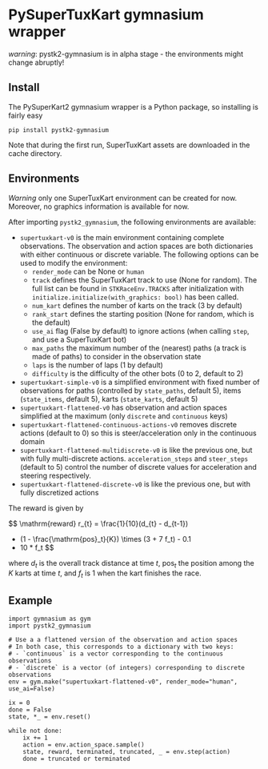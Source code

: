 # PySuperTuxKart gymnasium wrapper

*warning*: pystk2-gymnasium is in alpha stage - the environments might change abruptly!

## Install

The PySuperKart2 gymnasium wrapper is a Python package, so installing is fairly easy

`pip install pystk2-gymnasium`

Note that during the first run, SuperTuxKart assets are downloaded in the cache directory.

## Environments

*Warning* only one SuperTuxKart environment can be created for now. Moreover, no graphics information
is available for now.

After importing `pystk2_gymnasium`, the following environments are available:

- `supertuxkart-v0` is the main environment containing complete observations. The observation and action spaces are both dictionaries with either continuous or discrete variable. The following options can be used to modify the environment:
    - `render_mode` can be None or `human`
    - `track` defines the SuperTuxKart track to use (None for random). The full list can be found in `STKRaceEnv.TRACKS` after initialization with `initialize.initialize(with_graphics: bool)` has been called.
    - `num_kart` defines the number of karts on the track (3 by default)
    - `rank_start` defines the starting position (None for random, which is the default)
    - `use_ai` flag (False by default) to ignore actions (when calling `step`, and use a SuperTuxKart bot)
    - `max_paths` the maximum number of the (nearest) paths (a track is made of paths) to consider in the observation state
    - `laps` is the number of laps (1 by default)
    - `difficulty` is the difficulty of the other bots (0 to 2, default to 2)
- `supertuxkart-simple-v0` is a simplified environment with fixed number of observations for paths (controlled by `state_paths`, default 5), items (`state_items`, default 5), karts (`state_karts`, default 5)
- `supertuxkart-flattened-v0` has observation and action spaces simplified at the maximum (only `discrete` and `continuous` keys)
- `supertuxkart-flattened-continuous-actions-v0` removes discrete actions (default to 0) so this is steer/acceleration only in the continuous domain
- `supertuxkart-flattened-multidiscrete-v0` is like the previous one, but with fully multi-discrete actions. `acceleration_steps` and `steer_steps` (default to 5) control the number of discrete values for acceleration and steering respectively.
- `supertuxkart-flattened-discrete-v0` is like the previous one, but with fully discretized actions

The reward is given by

$$
\mathrm{reward} r_{t} =  \frac{1}{10}(d_{t} - d_{t-1})
+ (1 - \frac{\mathrm{pos}_t}{K}) \times (3 + 7 f_t) - 0.1
+ 10 * f_t
$$

where $d_t$ is the
overall track distance at time $t$, $\mathrm{pos}_t$ the position among the $K$ karts at time $t$, and $f_t$ is $1$ when the kart finishes the race.

## Example

```py3
import gymnasium as gym
import pystk2_gymnasium

# Use a a flattened version of the observation and action spaces
# In both case, this corresponds to a dictionary with two keys:
# - `continuous` is a vector corresponding to the continuous observations
# - `discrete` is a vector (of integers) corresponding to discrete observations
env = gym.make("supertuxkart-flattened-v0", render_mode="human", use_ai=False)

ix = 0
done = False
state, *_ = env.reset()

while not done:
    ix += 1
    action = env.action_space.sample()
    state, reward, terminated, truncated, _ = env.step(action)
    done = truncated or terminated
```
